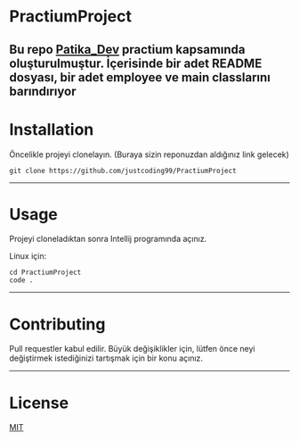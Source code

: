 # PractiumProject

Bu repo [Patika_Dev](https://www.patika.dev/tr/bootcamp) practium kapsamında oluşturulmuştur. İçerisinde bir adet README dosyası, bir adet employee ve main classlarını barındırıyor
---

# Installation
Öncelikle projeyi clonelayın. (Buraya sizin reponuzdan aldığınız link gelecek)

 ```
git clone https://github.com/justcoding99/PractiumProject
 ```

---
# Usage
Projeyi cloneladıktan sonra Intellij programında açınız.

Linux için:

 ```
cd PractiumProject
code .
```


---
# Contributing

Pull requestler kabul edilir. Büyük değişiklikler için, lütfen önce neyi değiştirmek istediğinizi tartışmak için bir konu açınız.

---
# License
[MIT](https://choosealicense.com/licenses/mit/)

